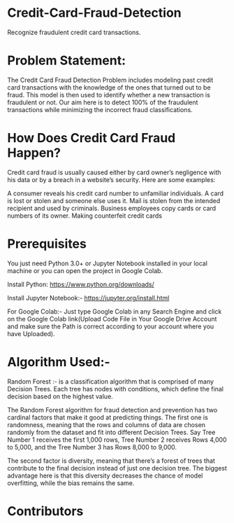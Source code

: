# Credit-Card-Fraud-Detection
Recognize fraudulent credit card transactions.

# Problem Statement:

The Credit Card Fraud Detection Problem includes modeling past credit card transactions with the knowledge of the ones that turned out to be fraud. This model is then used to identify whether a new transaction is fraudulent or not. Our aim here is to detect 100% of the fraudulent transactions while minimizing the incorrect fraud classifications.

# How Does Credit Card Fraud Happen?
Credit card fraud is usually caused either by card owner’s negligence with his data or by a breach in a website’s security. Here are some examples:

A consumer reveals his credit card number to unfamiliar individuals.
A card is lost or stolen and someone else uses it.
Mail is stolen from the intended recipient and used by criminals.
Business employees copy cards or card numbers of its owner.
Making counterfeit credit cards

# Prerequisites
You just need Python 3.0+ or Jupyter Notebook installed in your local machine or you can open the project in Google Colab.

Install Python: https://www.python.org/downloads/

Install Jupyter Notebook:- https://jupyter.org/install.html

For Google Colab:- Just type Google Colab in any Search Engine and click on the Google Colab link(Upload  Code File in Your Google Drive Account and make sure the Path is correct according to your account where you have Uploaded).


# Algorithm Used:-
Random Forest :- is a classification algorithm that is comprised of many Decision Trees. Each tree has nodes with conditions, which define the final decision based on the highest value.

The Random Forest algorithm for fraud detection and prevention has two cardinal factors that make it good at predicting things. The first one is randomness, meaning that the rows and columns of data are chosen randomly from the dataset and fit into different Decision Trees. Say Tree Number 1 receives the first 1,000 rows, Tree Number 2 receives Rows 4,000 to 5,000, and the Tree Number 3 has Rows 8,000 to 9,000.

The second factor is diversity, meaning that there’s a forest of trees that contribute to the final decision instead of just one decision tree. The biggest advantage here is that this diversity decreases the chance of model overfitting, while the bias remains the same.


# Contributors
